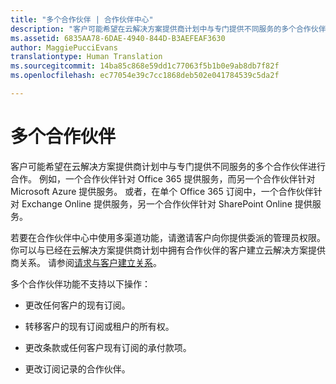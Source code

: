 ```yaml
---
title: "多个合作伙伴 | 合作伙伴中心"
description: "客户可能希望在云解决方案提供商计划中与专门提供不同服务的多个合作伙伴进行合作。"
ms.assetid: 6835AA78-6DAE-4940-844D-B3AEFEAF3630
author: MaggiePucciEvans
translationtype: Human Translation
ms.sourcegitcommit: 14ba85c868e59dd1c77063f5b1b0e9ab8db7f82f
ms.openlocfilehash: ec77054e39c7cc1868deb502e041784539c5da2f

---
```


# 多个合作伙伴


客户可能希望在云解决方案提供商计划中与专门提供不同服务的多个合作伙伴进行合作。 例如，一个合作伙伴针对 Office 365 提供服务，而另一个合作伙伴针对 Microsoft Azure 提供服务。 或者，在单个 Office 365 订阅中，一个合作伙伴针对 Exchange Online 提供服务，另一个合作伙伴针对 SharePoint Online 提供服务。

若要在合作伙伴中心中使用多渠道功能，请邀请客户向你提供委派的管理员权限。 你可以与已经在云解决方案提供商计划中拥有合作伙伴的客户建立云解决方案提供商关系。 请参阅[请求与客户建立关系](request-a-relationship-with-a-customer.md)。

多个合作伙伴功能不支持以下操作：

-   更改任何客户的现有订阅。

-   转移客户的现有订阅或租户的所有权。

-   更改条款或任何客户现有订阅的承付款项。

-   更改订阅记录的合作伙伴。

 

 






<!--HONumber=Nov16_HO3-->


